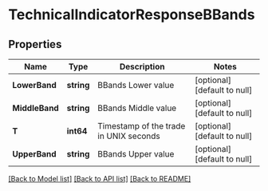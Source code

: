 # TechnicalIndicatorResponseBBands

## Properties
Name | Type | Description | Notes
------------ | ------------- | ------------- | -------------
**LowerBand** | **string** | BBands Lower value | [optional] [default to null]
**MiddleBand** | **string** | BBands Middle value | [optional] [default to null]
**T** | **int64** | Timestamp of the trade in UNIX seconds | [optional] [default to null]
**UpperBand** | **string** | BBands Upper value | [optional] [default to null]

[[Back to Model list]](../README.md#documentation-for-models) [[Back to API list]](../README.md#documentation-for-api-endpoints) [[Back to README]](../README.md)

